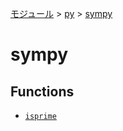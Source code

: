 [モジュール](../../index.md) > [py](../index.md) > [sympy]()

# sympy

## Functions

- [`isprime`](./isprime.md)
